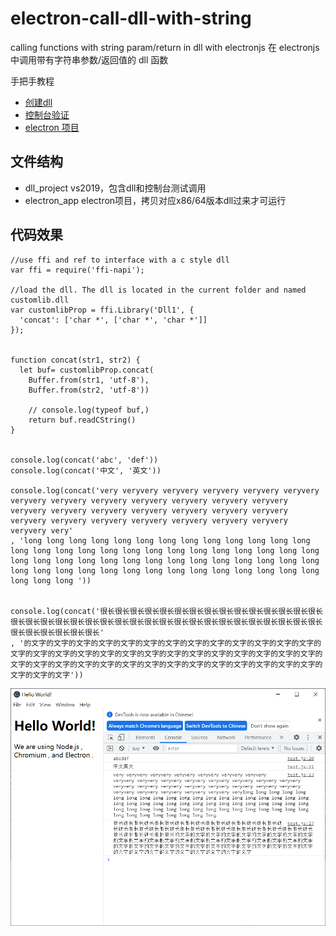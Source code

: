# electron-call-dll-with-string

calling functions with string param/return in dll with electronjs 
在 electronjs 中调用带有字符串参数/返回值的 dll 函数

手把手教程
- [创建dll](./docs/the-dll-project/readme.md)
- [控制台验证](./docs/the-console-project/readme.md)
- [electron 项目](./docs/the-electron-project/readme.md)

## 文件结构

- dll_project vs2019，包含dll和控制台测试调用
- electron_app electron项目，拷贝对应x86/64版本dll过来才可运行

## 代码效果
```
//use ffi and ref to interface with a c style dll
var ffi = require('ffi-napi');

//load the dll. The dll is located in the current folder and named customlib.dll
var customlibProp = ffi.Library('Dll1', {
  'concat': ['char *', ['char *', 'char *']]
});


function concat(str1, str2) {
  let buf= customlibProp.concat(
    Buffer.from(str1, 'utf-8'),
    Buffer.from(str2, 'utf-8'))

    // console.log(typeof buf,)
    return buf.readCString()
}


console.log(concat('abc', 'def'))
console.log(concat('中文', '英文'))

console.log(concat('very veryvery veryvery veryvery veryvery veryvery veryvery veryvery veryvery veryvery veryvery veryvery veryvery veryvery veryvery veryvery veryvery veryvery veryvery veryvery veryvery veryvery veryvery veryvery veryvery veryvery veryvery veryvery very'
, 'long long long long long long long long long long long long long long long long long long long long long long long long long long long long long long long long long long long long long long long long long long long long long long long long long long long long long long long long long long '))


console.log(concat('很长很长很长很长很长很长很长很长很长很长很长很长很长很长很长很长很长很长很长很长很长很长很长很长很长很长很长很长很长很长很长很长很长很长很长很长很长很长很长很长很长很长'
, '的文字的文字的文字的文字的文字的文字的文字的文字的文字的文字的文字的文字的文字的文字的文字的文字的文字的文字的文字的文字的文字的文字的文字的文字的文字的文字的文字的文字的文字的文字的文字的文字的文字的文字的文字的文字的文字的文字的文字的文字的文字的文字的文字的文字'))
```
![screenshot](./screenshot.png)